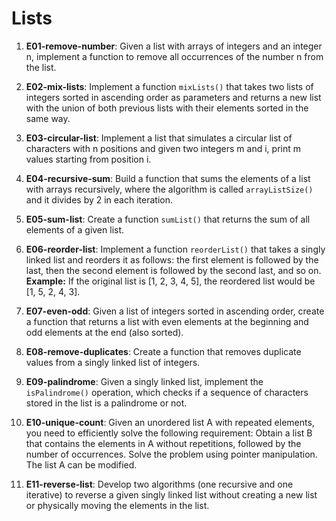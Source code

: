 # Lists

1) **E01-remove-number**: Given a list with arrays of integers and an integer n, implement a function to remove all occurrences of the number n from the list.

2) **E02-mix-lists**: Implement a function `mixLists()` that takes two lists of integers sorted in ascending order as parameters and returns a new list with the union of both previous lists with their elements sorted in the same way.

3) **E03-circular-list**: Implement a list that simulates a circular list of characters with n positions and given two integers m and i, print m values starting from position i.

4) **E04-recursive-sum**: Build a function that sums the elements of a list with arrays recursively, where the algorithm is called `arrayListSize()` and it divides by 2 in each iteration.

5) **E05-sum-list**: Create a function `sumList()` that returns the sum of all elements of a given list.

6) **E06-reorder-list**: Implement a function `reorderList()` that takes a singly linked list and reorders it as follows: the first element is followed by the last, then the second element is followed by the second last, and so on. **Example:** If the original list is \[1, 2, 3, 4, 5\], the reordered list would be \[1, 5, 2, 4, 3\].

7) **E07-even-odd**: Given a list of integers sorted in ascending order, create a function that returns a list with even elements at the beginning and odd elements at the end (also sorted).

8) **E08-remove-duplicates**: Create a function that removes duplicate values from a singly linked list of integers.

9) **E09-palindrome**: Given a singly linked list, implement the `isPalindrome()` operation, which checks if a sequence of characters stored in the list is a palindrome or not.

10) **E10-unique-count**: Given an unordered list A with repeated elements, you need to efficiently solve the following requirement: Obtain a list B that contains the elements in A without repetitions, followed by the number of occurrences. Solve the problem using pointer manipulation. The list A can be modified.

11) **E11-reverse-list**: Develop two algorithms (one recursive and one iterative) to reverse a given singly linked list without creating a new list or physically moving the elements in the list.
